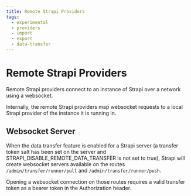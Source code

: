 ```yaml
---
title: Remote Strapi Providers
tags:
  - experimental
  - providers
  - import
  - export
  - data-transfer
---
```


# Remote Strapi Providers

Remote Strapi providers connect to an instance of Strapi over a network using a websocket.

Internally, the remote Strapi providers map websocket requests to a local Strapi provider of the instance it is running in.

## Websocket Server

When the data transfer feature is enabled for a Strapi server (a transfer token salt has been set on the server and STRAPI_DISABLE_REMOTE_DATA_TRANSFER is not set to true), Strapi will create websocket servers available on the routes `/admin/transfer/runner/pull` and `/admin/transfer/runner/push`.

Opening a websocket connection on those routes requires a valid transfer token as a bearer token in the Authorization header.
